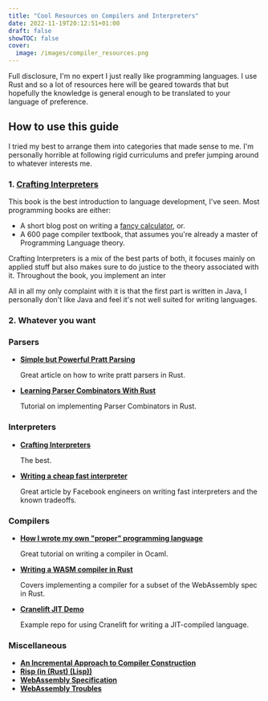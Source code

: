 ```yaml
---
title: "Cool Resources on Compilers and Interpreters"
date: 2022-11-19T20:12:51+01:00
draft: false
showTOC: false
cover:
  image: /images/compiler_resources.png
---
```


Full disclosure, I'm no expert I just really like programming languages.
I use Rust and so a lot of resources
here will be geared towards that but hopefully the knowledge is general enough to be translated to your language of preference.

## How to use this guide

I tried my best to arrange them into categories that made sense to me.
I'm personally horrible at following rigid curriculums and prefer jumping around to whatever interests me.

### 1. **[Crafting Interpreters](http://craftinginterpreters.com/contents.html)**

This book is the best introduction to language development, I've seen.
Most programming books are either:

- A short blog post on writing a [fancy calculator](https://github.com/Ch1n3du/ziggy), or.
- A 600 page compiler textbook, that assumes you're already a master of Programming Language theory.

Crafting Interpreters is a mix of the best parts of both, it focuses mainly on applied stuff
but also makes sure to do justice to the theory associated with it.
Throughout the book, you implement an inter

All in all my only complaint with it is that the first part is written in Java, I personally don't like Java
and feel it's not well suited for writing languages.

### 2. Whatever you want

### Parsers

- **[Simple but Powerful Pratt Parsing](https://matklad.github.io/2020/04/13/simple-but-powerful-pratt-parsing.html)**

  Great article on how to write pratt parsers in Rust.

- **[Learning Parser Combinators With Rust](https://bodil.lol/parser-combinators/)**

  Tutorial on implementing Parser Combinators in Rust.

### Interpreters

- **[Crafting Interpreters](http://craftinginterpreters.com/contents.html)**

  The best.

- **[Writing a cheap fast interpreter](https://ndmitchell.com/downloads/slides-cheaply_writing_a_fast_interpreter-23_feb_2021.pdf)**

  Great article by Facebook engineers on writing fast interpreters and the known tradeoffs.

### Compilers

- **[How I wrote my own "proper" programming language](https://mukulrathi.com/create-your-own-programming-language/intro-to-compiler/)**

  Great tutorial on writing a compiler in Ocaml.

- **[Writing a WASM compiler in Rust](https://www.bitfalter.com/webassembly-compiler-text-format-and-ast)**

  Covers implementing a compiler for a subset of the WebAssembly spec in Rust.

- **[Cranelift JIT Demo](https://github.com/bytecodealliance/cranelift-jit-demo)**

  Example repo for using Cranelift for writing a JIT-compiled language.

### Miscellaneous

- **[An Incremental Approach to Compiler Construction](http://scheme2006.cs.uchicago.edu/11-ghuloum.pdf)**
- **[Risp (in (Rust) (Lisp))](https://stopa.io/post/222)**
- **[WebAssembly Specification](https://webassembly.github.io/spec/core/_download/WebAssembly.pdf)**
- **[WebAssembly Troubles](http://troubles.md/wasm-is-not-a-stack-machine/)**
